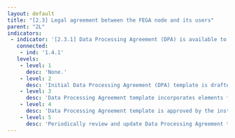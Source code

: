 ```yaml
---
layout: default
title: "[2.3] Legal agreement between the FEGA node and its users"
parent: "2L"
indicators:
 - indicator: '[2.3.1] Data Processing Agreement (DPA) is available to users'
   connected:
    - ind: '1.4.1'
   levels:
    - level: 1
      desc: 'None.'
    - level: 2
      desc: 'Initial Data Processing Agreement (DPA) template is drafted, taking into account local regulations, for data submission cases that require a DPA.'
    - level: 3  
      desc: 'Data Processing Agreement template incorporates elements from the FEGA Ecosystem to ensure consistency.'
    - level: 4
      desc: 'Data Processing Agreement template is approved by the institution hosting the FEGA node and can be distributed to submitters.'
    - level: 5
      desc: 'Periodically review and update Data Processing Agreement template to reflect changes in existing regulations and/or new working procedures in the FEGA node.'
---
```

